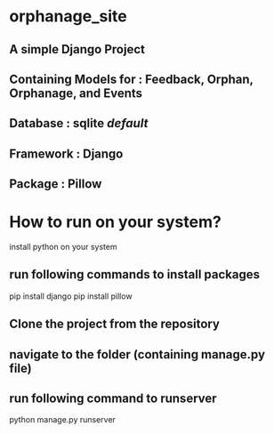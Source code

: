 # orphanage_site

## A simple Django Project 

## Containing Models for : Feedback, Orphan, Orphanage, and Events
## Database : sqlite *default*
## Framework : Django
## Package : Pillow

# How to run on your system?

install python on your system

## run following commands to install packages
pip install django
pip install pillow

## Clone the project from the repository
## navigate to the folder (containing manage.py file)
## run following command to runserver

python manage.py runserver
